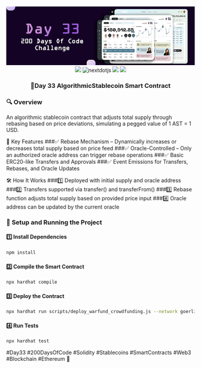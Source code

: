 <div align="center">
  <br />
      <img src="https://github.com/iamjohncaleb/200-Days-Of-Code-Challenge/blob/main/Thumbnails/the%20Day%2033.jpg" alt="Project Banner">

  <div>
    <img src="https://img.shields.io/badge/solidity-363636?style=for-the-badge&logo=solidity&logoColor=white" />
    <img src="https://img.shields.io/badge/-Next_JS-black?style=for-the-badge&logoColor=white&logo=nextdotjs&color=000000" alt="nextdotjs" />
    <img src="https://img.shields.io/badge/web3.js-F16822?style=for-the-badge&logo=web3dotjs&logoColor=white" />
    <img src="https://img.shields.io/badge/hardhat-F3BA2F?style=for-the-badge&logo=ethereum&logoColor=black" />
  </div>

  <h3 align="center">📅Day 33 AlgorithmicStablecoin Smart Contract </h3>
</div>

### 🔍 **Overview**
An algorithmic stablecoin contract that adjusts total supply through rebasing based on price deviations, simulating a pegged value of 1 AST = 1 USD.

📜 Key Features
###✅ Rebase Mechanism – Dynamically increases or decreases total supply based on price feed
###✅ Oracle-Controlled – Only an authorized oracle address can trigger rebase operations
###✅ Basic ERC20-like Transfers and Approvals
###✅ Event Emissions for Transfers, Rebases, and Oracle Updates

🛠️ How It Works
###1️⃣ Deployed with initial supply and oracle address
###2️⃣ Transfers supported via transfer() and transferFrom()
###3️⃣ Rebase function adjusts total supply based on provided price input
###4️⃣ Oracle address can be updated by the current oracle

### 🚀 **Setup and Running the Project**

#### **1️⃣ Install Dependencies**
```sh
npm install
```
#### **2️⃣ Compile the Smart Contract**
```sh
npx hardhat compile
```
#### **3️⃣ Deploy the Contract**
```sh
npx hardhat run scripts/deploy_warfund_crowdfunding.js --network goerli
```
#### **4️⃣ Run Tests**
```sh
npx hardhat test
```


#Day33 #200DaysOfCode #Solidity #Stablecoins #SmartContracts #Web3 #Blockchain #Ethereum 🚀
